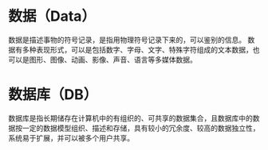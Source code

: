 # 数据（Data）
数据是描述事物的符号记录，是指用物理符号记录下来的，可以鉴别的信息。
数据有多种表现形式，可以是包括数字、字母、文字、特殊字符组成的文本数据，也可以是图形、图像、动画、影像、声音、语言等多媒体数据。

# 数据库（DB）
数据库是指长期储存在计算机中的有组织的、可共享的数据集合，且数据库中的数据按一定的数据模型组织、描述和存储，具有较小的冗余度、较高的数据独立性，系统易于扩展，并可以被多个用户共享。